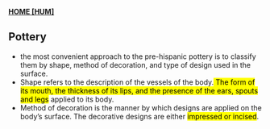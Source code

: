 **[HOME [HUM]](HUM101.md#^MID2CH6)**

## Pottery
- the most convenient approach to the pre-hispanic pottery is to classify them by shape, method of decoration, and type of design used in the surface.
- Shape refers to the description of the vessels of the body.<mark class="hltr-blue"> The form of its mouth, the thickness of its lips, and the presence of the ears, spouts and legs</mark> applied to its body. 
- Method of decoration is the manner by which designs are applied on the body’s surface. The decorative designs are either <mark class="hltr-blue">impressed or incised</mark>.
